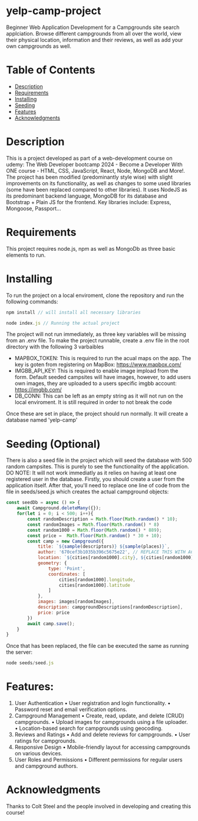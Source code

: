 # yelp-camp-project
Beginner Web Application Development for a Campgrounds site search applciation. Browse different campgrounds from all over the world, view their physical location, information and their reviews, as well as add your own campgrounds as well. 

# Table of Contents
- [Description](#description)
- [Requirements](#requirements)
- [Installing](#installing)
- [Seeding](#seeding)
- [Features](#features)
- [Acknowledgments](#acknowledgments)


# Description
This is a project developed as part of a web-development course on udemy: The Web Developer bootcamp 2024 - Become a Developer With ONE course - HTML, CSS, JavaScript, React, Node, MongoDB and More!. The project has been modified (predominantly style wise) with slight improvements on its functionality, as well as changes to some used libraries (some have been replaced compared to other libraries). It uses NodeJS as its predominant backend language, MongoDB for its database and Bootstrap + Plain JS for the frontend. Key libraries include: Express, Mongoose, Passport...

# Requirements
This project requires node.js, npm as well as MongoDb as three basic elements to run.

# Installing
To run the project on a local enviroment, clone the repository and run the following commands:

```javascript
npm install // will install all necessary libraries

node index.js // Running the actual project
```

The project will not run immediately, as three key variables will be missing from an .env file.
To make the project runnable, create a .env file in the root directory with the following 3 varbaibles
- MAPBOX_TOKEN: This is required to run the acual maps on the app. The key is goten from registering on MapBox: https://www.mapbox.com/
- IMGBB_API_KEY: This is required to enable image impload from the form. Default seeded campsites will have images, however, to add users own images, they are uploaded to a users specific imgbb account: https://imgbb.com/
- DB_CONN: This can be left as an empty string as it will not run on the local enviroment. It is still required in order to not break the code

Once these are set in place, the project should run normally. It will create a database named 'yelp-camp'

# Seeding (Optional)
There is also a seed file in the project which will seed the database with 500 random campsites. This is purely to see the functionality of the application. DO NOTE: It will not work immediatly as it relies on having at least one registered user in the database. Firstly, you should create a user from the application itself. After that, you'll need to replace one line of code from the file in seeds/seed.js which creates the actual campground objects:
```javascript
const seedDb = async () => {
    await Campground.deleteMany({});
    for(let i = 0; i < 500; i++){
        const randomDescription = Math.floor(Math.random() * 10);
        const randomImages = Math.floor(Math.random() * 8)
        const random1000 = Math.floor(Math.random() * 889);
        const price =  Math.floor(Math.random() * 30 + 10);
        const camp = new Campground({
            title: `${sample(descriptors)} ${sample(places)}`,
            author: '670cef3b1035b396c5675e22', // REPLACE THIS WITH ACTUAL _id OF AN EXISITNG USER
            location: `${cities[random1000].city}, ${cities[random1000].state}`,
            geometry: {
                type: 'Point',
                coordinates: [
                    cities[random1000].longitude,
                    cities[random1000].latitude
                ]
            },
            images: images[randomImages],
            description: campgroundDescriptions[randomDescription],
            price: price
        })
        await camp.save();
    }
}
```

Once that has been replaced, the file can be executed the same as running the server:

```javascript
node seeds/seed.js
```
# Features:

1. User Authentication
	•	User registration and login functionality.
	•	Password reset and email verification options.
2.	Campground Management
	•	Create, read, update, and delete (CRUD) campgrounds.
	•	Upload images for campgrounds using a file uploader.
	•	Location-based search for campgrounds using geocoding.
3.	Reviews and Ratings
	•	Add and delete reviews for campgrounds.
	•	User ratings for campgrounds.
4.	Responsive Design
	•	Mobile-friendly layout for accessing campgrounds on various devices.
5.	User Roles and Permissions
	•	Different permissions for regular users and campground authors.

# Acknowledgments
Thanks to Colt Steel and the people involved in developing and creating this course!
